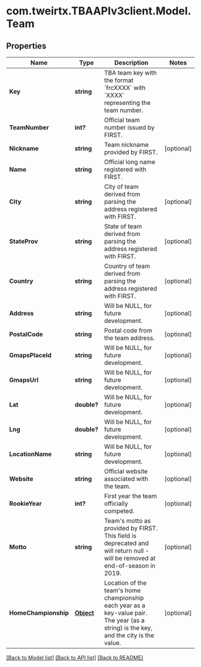 
# com.tweirtx.TBAAPIv3client.Model.Team

## Properties

Name | Type | Description | Notes
------------ | ------------- | ------------- | -------------
**Key** | **string** | TBA team key with the format &#x60;frcXXXX&#x60; with &#x60;XXXX&#x60; representing the team number. | 
**TeamNumber** | **int?** | Official team number issued by FIRST. | 
**Nickname** | **string** | Team nickname provided by FIRST. | [optional] 
**Name** | **string** | Official long name registered with FIRST. | 
**City** | **string** | City of team derived from parsing the address registered with FIRST. | [optional] 
**StateProv** | **string** | State of team derived from parsing the address registered with FIRST. | [optional] 
**Country** | **string** | Country of team derived from parsing the address registered with FIRST. | [optional] 
**Address** | **string** | Will be NULL, for future development. | [optional] 
**PostalCode** | **string** | Postal code from the team address. | [optional] 
**GmapsPlaceId** | **string** | Will be NULL, for future development. | [optional] 
**GmapsUrl** | **string** | Will be NULL, for future development. | [optional] 
**Lat** | **double?** | Will be NULL, for future development. | [optional] 
**Lng** | **double?** | Will be NULL, for future development. | [optional] 
**LocationName** | **string** | Will be NULL, for future development. | [optional] 
**Website** | **string** | Official website associated with the team. | [optional] 
**RookieYear** | **int?** | First year the team officially competed. | [optional] 
**Motto** | **string** | Team&#39;s motto as provided by FIRST. This field is deprecated and will return null - will be removed at end-of-season in 2019. | [optional] 
**HomeChampionship** | [**Object**](.md) | Location of the team&#39;s home championship each year as a key-value pair. The year (as a string) is the key, and the city is the value. | [optional] 

[[Back to Model list]](../README.md#documentation-for-models)
[[Back to API list]](../README.md#documentation-for-api-endpoints)
[[Back to README]](../README.md)

